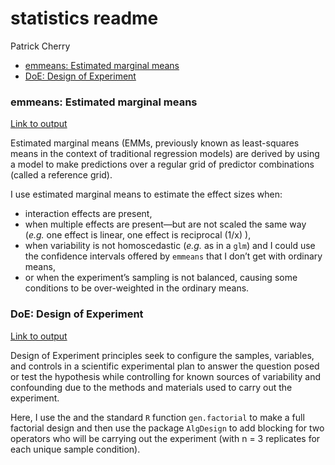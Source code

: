 statistics readme
================
Patrick Cherry

- <a href="#emmeans-estimated-marginal-means"
  id="toc-emmeans-estimated-marginal-means">emmeans: Estimated marginal
  means</a>
- <a href="#doe-design-of-experiment"
  id="toc-doe-design-of-experiment">DoE: Design of Experiment</a>

### emmeans: Estimated marginal means

[Link to
output](https://github.com/pdcherry/statistics/blob/main/emmeans_estimated_marginal_means.md)

Estimated marginal means (EMMs, previously known as least-squares means
in the context of traditional regression models) are derived by using a
model to make predictions over a regular grid of predictor combinations
(called a reference grid).

I use estimated marginal means to estimate the effect sizes when:

- interaction effects are present,
- when multiple effects are present—but are not scaled the same way
  (*e.g.* one effect is linear, one effect is reciprocal (1/x) ),
- when variability is not homoscedastic (*e.g.* as in a `glm`) and I
  could use the confidence intervals offered by `emmeans` that I don’t
  get with ordinary means,
- or when the experiment’s sampling is not balanced, causing some
  conditions to be over-weighted in the ordinary means.

### DoE: Design of Experiment

[Link to
output](https://github.com/pdcherry/statistics/blob/main/doe_design_of_experiment_with_library_prep.md)

Design of Experiment principles seek to configure the samples,
variables, and controls in a scientific experimental plan to answer the
question posed or test the hypothesis while controlling for known
sources of variability and confounding due to the methods and materials
used to carry out the experiment.

Here, I use the and the standard `R` function `gen.factorial` to make a
full factorial design and then use the package `AlgDesign` to add
blocking for two operators who will be carrying out the experiment (with
n = 3 replicates for each unique sample condition).
